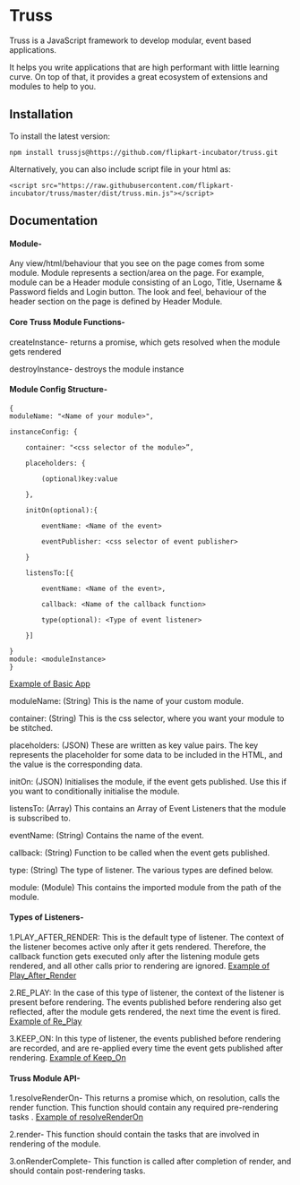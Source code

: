 Truss
===================
Truss is a JavaScript framework to develop modular, event based applications.

It helps you write applications that are high performant with little learning curve. On top of that, it provides a great ecosystem of extensions and modules to help to you.


Installation
-------------
To install the latest version:
```
npm install trussjs@https://github.com/flipkart-incubator/truss.git
```


Alternatively, you can also include script file in your html as:
```
<script src="https://raw.githubusercontent.com/flipkart-incubator/truss/master/dist/truss.min.js"></script>
```


Documentation
-------------

#### Module-

Any view/html/behaviour that you see on the page comes from some module. Module represents a section/area on the page.
For example, module can be a Header module consisting of an Logo, Title, Username & Password fields and Login button. 
The look and feel, behaviour of the header section on the page is defined by Header Module.



#### Core Truss Module Functions-

createInstance- returns a promise, which gets resolved when the module gets rendered

destroyInstance- destroys the module instance


#### Module Config Structure-

    {
    moduleName: "<Name of your module>",

    instanceConfig: {

        container: "<css selector of the module>”,

        placeholders: {

            (optional)key:value 

        },

        initOn(optional):{

            eventName: <Name of the event>

            eventPublisher: <css selector of event publisher>

        }

        listensTo:[{

            eventName: <Name of the event>,

            callback: <Name of the callback function>

            type(optional): <Type of event listener>

        }]

    }
    module: <moduleInstance>
    }
[Example of Basic App](examples/basic-app/README.md)

moduleName: (String) This is the name of your custom module.

container: (String) This is the css selector, where you want your module to be stitched.

placeholders: (JSON) These are written as key value pairs. The key represents the placeholder for some data to be included in the HTML, and the value is the corresponding data.

initOn: (JSON) Initialises the module, if the event gets published. Use this if you want to conditionally initialise the module.

listensTo: (Array) This contains an Array of Event Listeners that the module is subscribed to.

eventName: (String) Contains the name of the event.

callback: (String) Function to be called when the event gets published.

type: (String) The type of listener. The various types are defined below.

module: (Module) This contains the imported module from the path of the module. 


#### Types of Listeners-

1.PLAY_AFTER_RENDER: This is the default type of listener. The context of the listener becomes active only after it gets rendered. Therefore, the callback function gets executed only after the listening module gets rendered, and all other calls prior to rendering are ignored.
    [Example of Play_After_Render](examples/listensto-app-play_after_render/README.md)

2.RE_PLAY: In the case of this type of listener, the context of the listener is present before rendering. The events published before rendering also get reflected, after the module gets rendered, the next time the event is fired. 
    [Example of Re_Play](examples/listensto-app-replay/README.md)

3.KEEP_ON: In this type of listener, the events published before rendering are recorded, and are re-applied every time the event gets published after rendering.
    [Example of Keep_On](examples/listensto-app-keep_on/README.md)    



#### Truss Module API-

1.resolveRenderOn- This returns a promise which, on resolution, calls the render function. This function should contain any required pre-rendering tasks .
    [Example of resolveRenderOn](examples/resolve-render-&-after-render/README.md)

2.render- This function should contain the tasks that are involved in rendering of the module.

3.onRenderComplete- This function is called after completion of render, and should contain post-rendering tasks.

